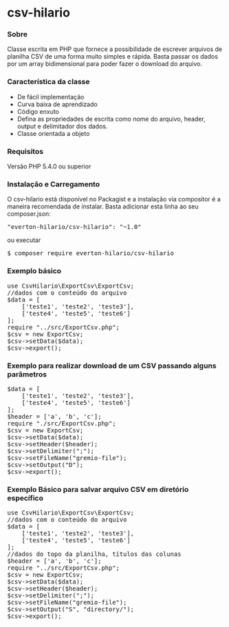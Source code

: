 # csv-hilario
<h3>Sobre</h3>

<p>Classe escrita em PHP que fornece a possibilidade de escrever arquivos de planilha CSV de uma forma muito simples e rápida.
Basta passar os dados por um array bidimensional para poder fazer o download do arquivo.</p>

<h3>Característica da classe</h3>
<ul>
	<li>De fácil implementação</li>
	<li>Curva baixa de aprendizado</li>
	<li>Código enxuto</li>
	<li>Defina as propriedades de escrita como nome do arquivo, header, output e delimitador dos dados.</li>
	<li>Classe orientada a objeto</li>
</ul>

<h3>Requisitos</h3>
<p>Versão PHP 5.4.0 ou superior</p>

<h3>Instalação e Carregamento</h3>
<p>
O csv-hilario está disponível no Packagist e a instalação via compositor é a maneira recomendada de instalar. Basta adicionar esta linha ao seu composer.json:
</p>
<pre>"everton-hilario/csv-hilario": "~1.0"</pre>
<p>ou executar</p>
<pre>$ composer require everton-hilario/csv-hilario</pre>

<h3>Exemplo básico</h3>
<pre>
use CsvHilario\ExportCsv\ExportCsv;
//dados com o conteúdo do arquivo
$data = [
	['teste1', 'teste2', 'teste3'],
	['teste4', 'teste5', 'teste6']
];
require "../src/ExportCsv.php";
$csv = new ExportCsv;
$csv->setData($data);
$csv->export();
</pre>

<h3>Exemplo para realizar download de um CSV passando alguns parâmetros</h3>
<pre>
$data = [
	['teste1', 'teste2', 'teste3'],
	['teste4', 'teste5', 'teste6']
];
$header = ['a', 'b', 'c'];
require "./src/ExportCsv.php";
$csv = new ExportCsv;
$csv->setData($data);
$csv->setHeader($header);
$csv->setDelimiter(";");
$csv->setFileName("gremio-file");
$csv->setOutput("D");
$csv->export();
</pre>

<h3>Exemplo Básico para salvar arquivo CSV em diretório específico</h3>
<pre>
use CsvHilario\ExportCsv\ExportCsv;
//dados com o conteúdo do arquivo
$data = [
	['teste1', 'teste2', 'teste3'],
	['teste4', 'teste5', 'teste6']
];
//dados do topo da planilha, títulos das colunas
$header = ['a', 'b', 'c'];
require "../src/ExportCsv.php";
$csv = new ExportCsv;
$csv->setData($data);
$csv->setHeader($header);
$csv->setDelimiter(";");
$csv->setFileName("gremio-file");
$csv->setOutput("S", "directory/");
$csv->export();
</pre>